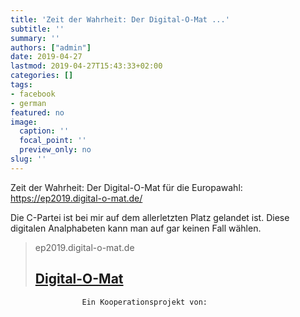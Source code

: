 ```yaml
---
title: 'Zeit der Wahrheit: Der Digital-O-Mat ...'
subtitle: ''
summary: ''
authors: ["admin"]
date: 2019-04-27
lastmod: 2019-04-27T15:43:33+02:00
categories: []
tags:
- facebook
- german
featured: no
image:
  caption: ''
  focal_point: ''
  preview_only: no
slug: ''
---
```

Zeit der Wahrheit: Der Digital-O-Mat für die Europawahl: https://ep2019.digital-o-mat.de/

Die C-Partei ist bei mir auf dem allerletzten Platz gelandet ist. Diese digitalen Analphabeten kann man auf gar keinen Fall wählen.
> ep2019.digital-o-mat.de
> ## [Digital-O-Mat](https://ep2019.digital-o-mat.de/)
>
>
					Ein Kooperationsprojekt von:
				


